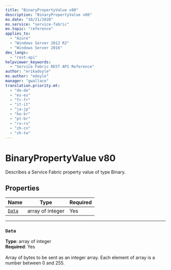 ```yaml
---
title: "BinaryPropertyValue v80"
description: "BinaryPropertyValue v80"
ms.date: "10/21/2020"
ms.service: "service-fabric"
ms.topic: "reference"
applies_to: 
  - "Azure"
  - "Windows Server 2012 R2"
  - "Windows Server 2016"
dev_langs: 
  - "rest-api"
helpviewer_keywords: 
  - "Service Fabric REST API Reference"
author: "erikadoyle"
ms.author: "edoyle"
manager: "gwallace"
translation.priority.mt: 
  - "de-de"
  - "es-es"
  - "fr-fr"
  - "it-it"
  - "ja-jp"
  - "ko-kr"
  - "pt-br"
  - "ru-ru"
  - "zh-cn"
  - "zh-tw"
---
```

# BinaryPropertyValue v80

Describes a Service Fabric property value of type Binary.

## Properties
| Name | Type | Required |
| --- | --- | --- |
| [`Data`](#data) | array of integer | Yes |

____
### `Data`
__Type__: array of integer <br/>
__Required__: Yes<br/>
<br/>
Array of bytes to be sent as an integer array. Each element of array is a number between 0 and 255.
